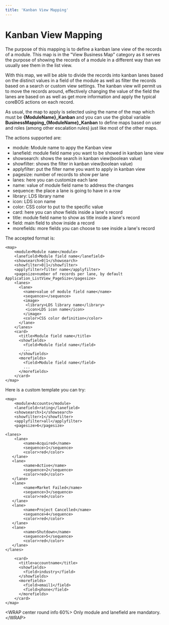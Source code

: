 ```yaml
---
title: 'Kanban View Mapping'
---
```


Kanban View Mapping
===================

The purpose of this mapping is to define a kanban lane view of the
records of a module. This map is in the "View Business Map" category as
it serves the purpose of showing the records of a module in a different
way than we usually see them in the list view.

With this map, we will be able to divide the records into kanban lanes
based on the distinct values in a field of the module as well as filter
the records based on a search or custom view settings. The kanban view
will permit us to move the records around, effectively changing the
value of the field the lanes are based on as well as get more
information and apply the typical coreBOS actions on each record.

As usual, the map to apply is selected using the name of the map which
must be **{ModuleName}\_Kanban** and you can use the global variable
**BusinessMapping\_{ModuleName}\_Kanban** to define maps based on user
and roles (among other escalation rules) just like most of the other
maps.

The actions supported are:

-   module: Module name to appy the Kanban view
-   lanefield: module field name you want to be showed in kanban lane
    view
-   showsearch: shows the search in kanban view(boolean value)
-   showfilter: shows the filter in kanban view(boolean value)
-   applyfilter: put the filter name you want to apply in kanban view
-   pagesize: number of records to show per lane
-   lanes: here you can customize each lane
-   name: value of module field name to address the changes
-   sequence: the place a lane is going to have in a row
-   library: LDS library name
-   icon: LDS icon name
-   color: CSS color to put to the specific value
-   card: here you can show fields inside a lane's record
-   title: module field name to show as title inside a lane's record
-   field: main field to show inside a record
-   morefields: more fields you can choose to see inside a lane's record

The accepted format is:

    <map>
        <module>Module name</module>
        <lanefield>Module field name</lanefield>
        <showsearch>0|1</showsearch>
        <showfilter>0|1</showfilter>
        <applyfilter>filter name</applyfilter>
        <pagesize>number of records per lane, by default Application_ListView_PageSize</pagesize>
        <lanes>
          <lane>
            <name>value of module field name</name>
            <sequence></sequence>
            <image>
             <library>LDS library name</library>
             <icon>LDS icon name</icon>
            </image>
            <color>CSS color definition</color>
          </lane>
        </lanes>
        <card>
          <title>Module field name</title>
          <showfields>
            <field>Module field name</field>
            ...
          </showfields>
          <morefields>
            <field>Module field name</field>
            ...
          </morefields>
        </card>
    </map>

Here is a custom template you can try:

    <map>
        <module>Accounts</module>
        <lanefield>rating</lanefield>
        <showsearch>1</showsearch>
        <showfilter>1</showfilter>
        <applyfilter>all</applyfilter>
        <pagesize>6</pagesize>

    <lanes>
        <lane>
            <name>Acquired</name>
            <sequence>1</sequence>
            <color>red</color>
       </lane>
       <lane>
            <name>Active</name>
            <sequence>2</sequence>
            <color>red</color>
       </lane>
       <lane>
            <name>Market Failed</name>
            <sequence>3</sequence>
            <color>red</color>
       </lane>
       <lane>
            <name>Project Cancelled</name>
            <sequence>4</sequence>
            <color>red</color>
       </lane>
       <lane>
            <name>Shutdown</name>
            <sequence>5</sequence>
            <color>red</color>
       </lane>
    </lanes>

        <card>
          <title>accountname</title>
          <showfields>
            <field>industry</field>
          </showfields>
          <morefields>
            <field>email1</field>
            <field>phone</field>
          </morefields>
        </card>
    </map>

&lt;WRAP center round info 60%&gt; Only module and lanefield are
mandatory. &lt;/WRAP&gt;
